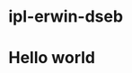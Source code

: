 # ipl-erwin-dseb
<!DOCTYPE html>
<html>
    <head>
        <title>Hello world</title>
    </head>
    <body>
        <h1>Hello world</h1>
</html>